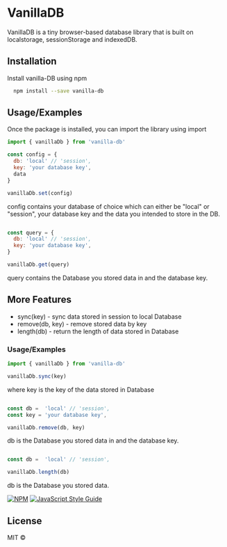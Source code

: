 

# VanillaDB

VanillaDB is a tiny browser-based database library that is built on localstorage, sessionStorage and indexedDB.

## Installation

Install vanilla-DB using npm

```bash
  npm install --save vanilla-db
```
    
## Usage/Examples
Once the package is installed, you can import the library using import

```javascript
import { vanillaDb } from 'vanilla-db'

const config = {
  db: 'local' // 'session',
  key: 'your database key',
  data
}

vanillaDb.set(config)
```
config contains your database of choice which can either be "local" or "session", your database key and the data you intended to store in the DB.

```javascript 

const query = {
  db: 'local' // 'session',
  key: 'your database key',
}

vanillaDb.get(query)

```
query contains the Database you stored data in and the database key.


## More Features

- sync(key) - sync data stored in session to local Database
- remove(db, key) - remove stored data by key
- length(db) - return the length of data stored in Database


### Usage/Examples

```javascript
import { vanillaDb } from 'vanilla-db'

vanillaDb.sync(key)
```
where key is the key of the data stored in Database

```javascript 

const db =  'local' // 'session',
const key = 'your database key',

vanillaDb.remove(db, key)

```
db is the Database you stored data in and the database key.

```javascript 

const db =  'local' // 'session',

vanillaDb.length(db)

```
db is the Database you stored data.


[![NPM](https://img.shields.io/npm/v/vanilla-db.svg)](https://www.npmjs.com/package/vanilla-db) [![JavaScript Style Guide](https://img.shields.io/badge/code_style-standard-brightgreen.svg)](https://standardjs.com)

## License

MIT © [](https://github.com/)
